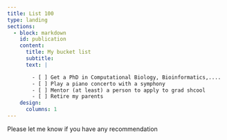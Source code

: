 ```yaml
---
title: List 100
type: landing
sections:
  - block: markdown
    id: publication
    content:
      title: My bucket list
      subtitle: 
      text: |

        - [ ] Get a PhD in Computational Biology, Bioinformatics,....
        - [ ] Play a piano concerto with a symphony
        - [ ] Mentor (at least) a person to apply to grad shcool
        - [ ] Retire my parents
    design:
      columns: 1
---
```

Please let me know if you have any recommendation
